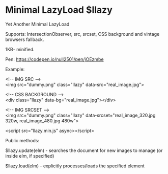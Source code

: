 # Minimal LazyLoad $llazy
Yet Another Minimal LazyLoad

Supports: IntersectionObserver, src, srcset, CSS background and vintage browsers fallback.

1KB- minified.

Pen: https://codepen.io/null2501/pen/jOEzmbe

Example:

&lt;!-- IMG SRC --&gt;<br>
&lt;img src="dummy.png" class="llazy" data-src="real_image.jpg"&gt;

&lt;!-- CSS BACKGROUND --&gt;<br>
&lt;div class="llazy" data-bg="real_image.jpg"&gt;&lt;/div&gt;

&lt;!-- IMG SRCSET --&gt;<br>
&lt;img src="dummy.png" class="llazy" data-srcset="real_image_320.jpg 320w, real_image_480.jpg 480w"&gt;

&lt;script src="llazy.min.js" async&gt;&lt;/script&gt;


Public methods:

$llazy.update(elm) - searches the document for new images to manage (or inside elm, if specified)

$llazy.load(elm) - explicitly processes/loads the specified element
